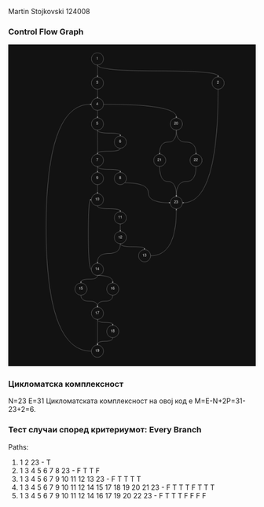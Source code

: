 Martin Stojkovski 124008

###  Control Flow Graph

![alt text](https://github.com/martinsi25/SI_2024_lab2_124008/blob/43e377a01886b5c8c53474a1b8b0e258ccc0ecb5/cfg.png)

### Цикломатска комплексност

N=23 E=31
Цикломатската комплексност на овој код е M=E-N+2P=31-23+2=6.

### Тест случаи според критериумот: Every Branch

Paths:
1. 1 2 23 - T
2. 1 3 4 5 6 7 8 23 - F T T F
3. 1 3 4 5 6 7 9 10 11 12 13 23 - F T T T T
4. 1 3 4 5 6 7 9 10 11 12 14 15 17 18 19 20 21 23 - F T T T F T T T
5. 1 3 4 5 6 7 9 10 11 12 14 16 17 19 20 22 23 - F T T T F F F F


